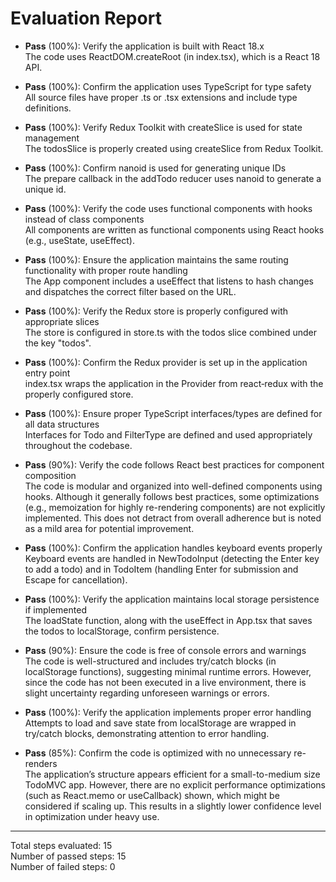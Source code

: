 # Evaluation Report

- **Pass** (100%): Verify the application is built with React 18.x  
  The code uses ReactDOM.createRoot (in index.tsx), which is a React 18 API.

- **Pass** (100%): Confirm the application uses TypeScript for type safety  
  All source files have proper .ts or .tsx extensions and include type definitions.

- **Pass** (100%): Verify Redux Toolkit with createSlice is used for state management  
  The todosSlice is properly created using createSlice from Redux Toolkit.

- **Pass** (100%): Confirm nanoid is used for generating unique IDs  
  The prepare callback in the addTodo reducer uses nanoid to generate a unique id.

- **Pass** (100%): Verify the code uses functional components with hooks instead of class components  
  All components are written as functional components using React hooks (e.g., useState, useEffect).

- **Pass** (100%): Ensure the application maintains the same routing functionality with proper route handling  
  The App component includes a useEffect that listens to hash changes and dispatches the correct filter based on the URL.

- **Pass** (100%): Verify the Redux store is properly configured with appropriate slices  
  The store is configured in store.ts with the todos slice combined under the key "todos".

- **Pass** (100%): Confirm the Redux provider is set up in the application entry point  
  index.tsx wraps the application in the Provider from react‑redux with the properly configured store.

- **Pass** (100%): Ensure proper TypeScript interfaces/types are defined for all data structures  
  Interfaces for Todo and FilterType are defined and used appropriately throughout the codebase.

- **Pass** (90%): Verify the code follows React best practices for component composition  
  The code is modular and organized into well-defined components using hooks. Although it generally follows best practices, some optimizations (e.g., memoization for highly re-rendering components) are not explicitly implemented. This does not detract from overall adherence but is noted as a mild area for potential improvement.

- **Pass** (100%): Confirm the application handles keyboard events properly  
  Keyboard events are handled in NewTodoInput (detecting the Enter key to add a todo) and in TodoItem (handling Enter for submission and Escape for cancellation).

- **Pass** (100%): Verify the application maintains local storage persistence if implemented  
  The loadState function, along with the useEffect in App.tsx that saves the todos to localStorage, confirm persistence.

- **Pass** (90%): Ensure the code is free of console errors and warnings  
  The code is well-structured and includes try/catch blocks (in localStorage functions), suggesting minimal runtime errors. However, since the code has not been executed in a live environment, there is slight uncertainty regarding unforeseen warnings or errors.

- **Pass** (100%): Verify the application implements proper error handling  
  Attempts to load and save state from localStorage are wrapped in try/catch blocks, demonstrating attention to error handling.

- **Pass** (85%): Confirm the code is optimized with no unnecessary re-renders  
  The application’s structure appears efficient for a small-to-medium size TodoMVC app. However, there are no explicit performance optimizations (such as React.memo or useCallback) shown, which might be considered if scaling up. This results in a slightly lower confidence level in optimization under heavy use.

---

Total steps evaluated: 15  
Number of passed steps: 15  
Number of failed steps: 0